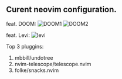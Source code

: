 ## Curent neovim configuration.

feat. DOOM:
![DOOM1](https://drive.google.com/file/d/1TA2Lo-65rm44xjvZgCV2xS5bg2WPakci/view?usp=drive_link)
![DOOM2](https://drive.google.com/file/d/1joyUY60Mu2q_S2kzzXKZBICNcvMznzB-/view?usp=drive_link)

feat. Levi:
![levi](https://drive.google.com/file/d/10DUIm-zJRxuGzxztoXdu5Zi0Femp2kMa/view?usp=drive_link)



Top 3 pluggins:
1) mbbill/undotree
2) nvim-telescope/telescope.nvim
3) folke/snacks.nvim
